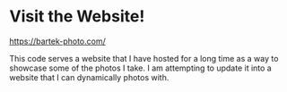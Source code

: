 # Visit the Website!
https://bartek-photo.com/

This code serves a website that I have hosted for a long time as a way to showcase some of the photos I take. I am attempting to update it into a website that I can dynamically photos with.
